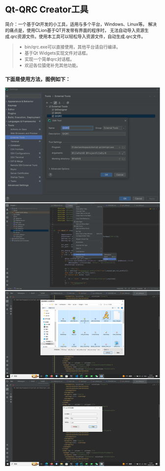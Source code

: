 # Qt-QRC Creator工具
简介：一个基于Qt开发的小工具，适用与多个平台，Windows、Linux等。
解决的痛点是，使用CLion基于QT开发带有界面的程序时，
无法自动导入资源生成.qrc资源文件。使用本工具可以轻松导入资源文件，自动生成.qrc文件。

> - bin/qrc.exe可以直接使用，其他平台请自行编译。
> - 基于Qt Widgets实现文件对话框。
> - 实现一个简单qrc对话框。
> - 欢迎各位猿佬补充其他功能。
### 下面是使用方法，图例如下：
![第一步](./images/icon/pic-1.png)
![第二步](./images/icon/pic-2.png)
![第三步](./images/icon/pic-3.png)
![第四步](./images/icon/pic-4.png)